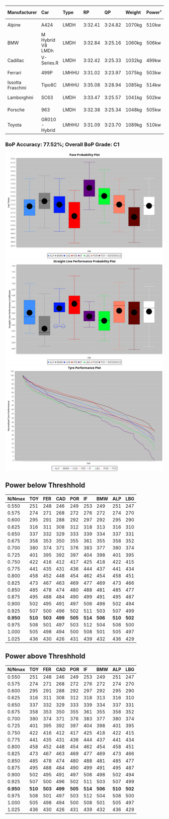 | Manufacturer      | Car              | Type  | RP      | QP      | Weight | Power¹ | Threshhold | PINC | Power² | E/Stint | AVG Vmax            | FDS    | RDLC | L/Stint | BOP-Grade | ModelAccuracy | ModelPoints | Match%  |
| :---------------- | :--------------- | :---- | :------ | :------ | :----- | :----- | :--------- | :--- | :----- | :------ | :------------------ | :----- | :--- | :------ | :-------- | :------------ | :---------- | :------ |
| Alpine            | A424             | LMDH  | 3:32.41 | 3:24.82 | 1070kg | 510kw  | 210.0kph   | 0%   | 510kw  | 905MJ   | 323.95kph-345.08kph | -      | 0.99 | 12      | ~A1       | 81.46%        | 523         | 100.00% |
| BMW               | M Hybrid V8 LMDh | LMDH  | 3:32.84 | 3:25.16 | 1060kg | 506kw  | 210.0kph   | 0%   | 506kw  | 892MJ   | 319.87kph-344.07kph | -      | 1.01 | 12      | ~A1       | 98.60%        | 1690        | 98.80%  |
| Cadillac          | V-Series.R       | LMDH  | 3:32.42 | 3:25.33 | 1032kg | 499kw  | 210.0kph   | 0%   | 499kw  | 873MJ   | 319.87kph-344.92kph | -      | 1.03 | 12      | ~A1       | 98.38%        | 1765        | 97.66%  |
| Ferrari           | 499P             | LMHHU | 3:31.02 | 3:23.97 | 1075kg | 503kw  | 210.0kph   | 0%   | 503kw  | 887MJ   | 322.87kph-345.88kph | 190kph | 1.02 | 12      | -D2       | 92.24%        | 2247        | 62.84%  |
| Issotta Fraschini | Tipo6C           | LMHHU | 3:35.08 | 3:28.94 | 1085kg | 514kw  | 210.0kph   | 0%   | 514kw  | 918MJ   | 324.52kph-335.38kph | 190kph | 1.02 | 12      | +Ω1       | 66.67%        | 96          | 23.75%  |
| Lamborghini       | SC63             | LMDH  | 3:33.47 | 3:25.57 | 1041kg | 502kw  | 210.0kph   | 0%   | 502kw  | 883MJ   | 322.12kph-340.82kph | -      | 1.05 | 12      | +C2       | 96.77%        | 419         | 72.55%  |
| Porsche           | 963              | LMDH  | 3:32.38 | 3:25.34 | 1048kg | 505kw  | 210.0kph   | 0%   | 505kw  | 889MJ   | 321.35kph-345.45kph | -      | 1.01 | 12      | ~A1       | 96.81%        | 5438        | 97.36%  |
| Toyota            | GR010 - Hybrid   | LMHHU | 3:31.09 | 3:23.70 | 1089kg | 510kw  | 210.0kph   | 0%   | 510kw  | 905MJ   | 320.00kph-352.79kph | 190kph | 1.00 | 12      | -D1       | 86.04%        | 1751        | 67.19%  |

### BoP Accuracy: 77.52%; Overall BoP Grade: C1
![](BOP/WEC2024/LEMANS/PREDEFINED/IMG/CUSTOM.png)![](BOP/WEC2024/LEMANS/PREDEFINED/IMG/CUSTOM_sp.png)![](BOP/WEC2024/LEMANS/PREDEFINED/IMG/CUSTOM_tw.png)
## Power below Threshhold
|N/Nmax|TOY|FER|CAD|POR|IF|BMW|ALP|LBG|
|:-|:-|:-|:-|:-|:-|:-|:-|:-|
|0.550|251|248|246|249|253|249|251|247|
|0.575|274|271|268|272|276|272|274|270|
|0.600|295|291|288|292|297|292|295|290|
|0.625|316|311|308|312|318|313|316|310|
|0.650|337|332|329|333|339|334|337|331|
|0.675|358|353|350|355|361|355|358|352|
|0.700|380|374|371|376|383|377|380|374|
|0.725|401|395|392|397|404|398|401|395|
|0.750|422|416|412|417|425|418|422|415|
|0.775|441|435|431|436|444|437|441|434|
|0.800|458|452|448|454|462|454|458|451|
|0.825|473|467|463|469|477|469|473|466|
|0.850|485|478|474|480|488|481|485|477|
|0.875|495|488|484|490|499|491|495|487|
|0.900|502|495|491|497|506|498|502|494|
|0.925|507|500|496|502|511|503|507|499|
|**0.950**|**510**|**503**|**499**|**505**|**514**|**506**|**510**|**502**|
|0.975|508|501|497|503|512|504|508|500|
|1.000|505|498|494|500|508|501|505|497|
|1.025|436|430|426|431|439|432|436|429|

## Power above Threshhold
|N/Nmax|TOY|FER|CAD|POR|IF|BMW|ALP|LBG|
|:-|:-|:-|:-|:-|:-|:-|:-|:-|
|0.550|251|248|246|249|253|249|251|247|
|0.575|274|271|268|272|276|272|274|270|
|0.600|295|291|288|292|297|292|295|290|
|0.625|316|311|308|312|318|313|316|310|
|0.650|337|332|329|333|339|334|337|331|
|0.675|358|353|350|355|361|355|358|352|
|0.700|380|374|371|376|383|377|380|374|
|0.725|401|395|392|397|404|398|401|395|
|0.750|422|416|412|417|425|418|422|415|
|0.775|441|435|431|436|444|437|441|434|
|0.800|458|452|448|454|462|454|458|451|
|0.825|473|467|463|469|477|469|473|466|
|0.850|485|478|474|480|488|481|485|477|
|0.875|495|488|484|490|499|491|495|487|
|0.900|502|495|491|497|506|498|502|494|
|0.925|507|500|496|502|511|503|507|499|
|**0.950**|**510**|**503**|**499**|**505**|**514**|**506**|**510**|**502**|
|0.975|508|501|497|503|512|504|508|500|
|1.000|505|498|494|500|508|501|505|497|
|1.025|436|430|426|431|439|432|436|429|
